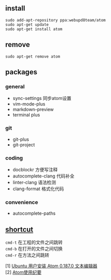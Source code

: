 ## install
```
sudo add-apt-repository ppa:webupd8team/atom
sudo apt-get update
sudo apt-get install atom
```

## remove
```
sudo apt-get remove atom
```

## packages
### general
* sync-settings 同步atom设置
* vim-mode-plus
* markdown-preview
* terminal plus

### git
* git-plus
* git-project

### coding
* docblockr 方便写注释
* autocomplete-clang 代码补全
* linter-clang 语法检测
* clang-format 格式化代码

### convenience
* autocomplete-paths

## [shortcut](https://github.com/futantan/atom)
`cmd-t` 在工程的文件之间跳转  
`cmd-b` 在打开的文件之间切换  
`cmd-r` 在方法之间跳转  

[1] [Ubuntu 用户安装 Atom 0.187.0 文本编辑器](http://imcn.me/html/y2015/23471.html)  
[2] [Atom使用纪要](http://www.cnblogs.com/Darren_code/p/atom.html)
